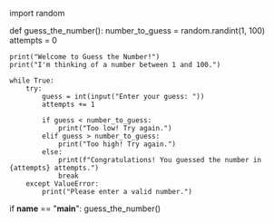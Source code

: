 import random

def guess_the_number():
    number_to_guess = random.randint(1, 100)
    attempts = 0

    print("Welcome to Guess the Number!")
    print("I'm thinking of a number between 1 and 100.")

    while True:
        try:
            guess = int(input("Enter your guess: "))
            attempts += 1

            if guess < number_to_guess:
                print("Too low! Try again.")
            elif guess > number_to_guess:
                print("Too high! Try again.")
            else:
                print(f"Congratulations! You guessed the number in {attempts} attempts.")
                break
        except ValueError:
            print("Please enter a valid number.")

if __name__ == "__main__":
    guess_the_number()
